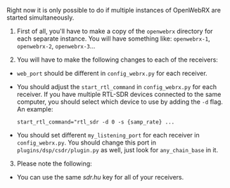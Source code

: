 Right now it is only possible to do if multiple instances of OpenWebRX are started simultaneously.

1. First of all, you'll have to make a copy of the `openwebrx` directory for each separate instance. You will have something like: `openwebrx-1`, `openwebrx-2`, `openwebrx-3`...

2. You will have to make the following changes to each of the receivers:
  * `web_port` should be different in `config_webrx.py` for each receiver.
  * You should adjust the `start_rtl_command` in `config_webrx.py` for each receiver. If you have multiple RTL-SDR devices connected to the same computer, you should select which device to use by adding the `-d` flag. An example:

    `start_rtl_command="rtl_sdr -d 0 -s {samp_rate} ...`
  * You should set different `my_listening_port` for each receiver in `config_webrx.py`.
    You should change this port in `plugins/dsp/csdr/plugin.py` as well, just look for `any_chain_base` in it.

3. Please note the following:
  * You can use the same *sdr.hu* key for all of your receivers.
  